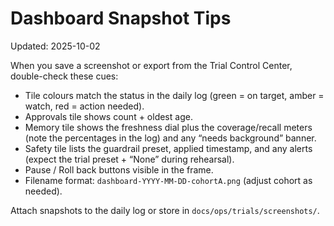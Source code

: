 # Dashboard Snapshot Tips

Updated: 2025-10-02

When you save a screenshot or export from the Trial Control Center, double-check these cues:

- Tile colours match the status in the daily log (green = on target, amber = watch, red = action needed).
- Approvals tile shows count + oldest age.
- Memory tile shows the freshness dial plus the coverage/recall meters (note the percentages in the log) and any “needs background” banner.
- Safety tile lists the guardrail preset, applied timestamp, and any alerts (expect the trial preset + “None” during rehearsal).
- Pause / Roll back buttons visible in the frame.
- Filename format: `dashboard-YYYY-MM-DD-cohortA.png` (adjust cohort as needed).

Attach snapshots to the daily log or store in `docs/ops/trials/screenshots/`.
